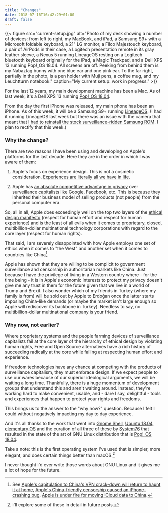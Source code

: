 ```yaml
---
title: "Changes"
date: 2018-07-16T16:42:29+01:00
draft: false
---
```


{{< figure src="current-setup.jpg" alt="Photo of my desk showing a number of devices: from left to right, my MacBook, and iPad, a Samsung S9+ with a Microsoft foldable keyboard, a 21\" LG monitor, a Filco Majestouch keyboard, a pair of AirPods in their case, a Logitech presentation remote in its gray leather sleeve, a Nexus 5 running LineageOS resting on a Logitech bluetooth keyboard originally for the iPad, a Magic Trackpad, and a Dell XPS 13 running Pop!_OS 18.04. All screens are off. Peeking from behind them is my Nabaztag bunny with one blue ear and one pink ear. To the far right, partially in the photo, is a pen holder with Muji pens, a coffee  mug, and my Leuchtturm notebook." caption="My current setup: work in progress." >}}

For the last 12 years, my main development machine has been a Mac. As of last week, it's a Dell XPS 13 running [Pop!_OS 18.04](https://system76.com/pop).

From the day the first iPhone was released, my main phone has been an iPhone. As of this week, it will be a Samsung S9+ running [LineageOS](https://lineageos.org/). (I had it running LineageOS last week but there was an issue with the camera that meant that [I had to reinstall the stock surveillance-ridden Samsung ROM](/2018/07/15/flashing-stock-firmware-onto-a-samsung-galaxy-s9+-sm-g965f-on-ubuntu-18.04-using-heimdall/). I plan to rectify that this week.)

### Why the change?

There are two reasons I have been using and developing on Apple's platforms for the last decade. Here they are in the order in which I was aware of them:

1. Apple's focus on experience design. This is not a cosmetic consideration. [Experiences are literally all we have in life](http://www.breakingthin.gs/this-is-all-there-is.html).

2. Apple has [an absolute competitive advantage in privacy](https://2018.ar.al/notes/apple-vs-google-on-privacy-a-tale-of-absolute-competitive-advantage/) over surveillance capitalists like Google, Facebook, etc. This is because they inherited their business model of selling products (not people) from the personal computer era.

So, all in all, Apple does exceedingly well on the top two layers of the [ethical design manifesto](https://ind.ie/ethical-design) (respect for human effort and respect for human experience) and is the least of all evils when it comes to proprietary, closed, multibillion-dollar multinational technology corporations with regard to the core layer (respect for human rights).

That said, I am severely disappointed with how Apple employs one set of ethics when it comes to "the West" and another set when it comes to countries like China[^1].

Apple has shown that they are willing to be complicit to government surveillance and censorship in authoritarian markets like China. Just because I have the privilege of living in a Western country where - for the time being - it is in Apple's economic interests to protect my privacy doesn't give me any trust in them for the future given that we live in a world of Trump and Brexit. I also wonder which of my friends in Turkey (where my family is from) will be sold out by Apple to Erdoğan once the latter starts imposing China-like demands (or maybe the market isn't large enough so Apple will rediscover its backbone in Turkey). Needless to say, no multibillion-dollar multinational company is your friend.

### Why now, not earlier?

Where proprietary systems and the people farming devices of surveillance capitalists fail at the core layer of the hierarchy of ethical design by violating human rights, Free and Open Source alternatives have a rich history of succeeding radically at the core while failing at respecting human effort and experience.

If freedom technologies have any chance at competing with the products of surveillance capitalism, they must embrace design. If we expect people to use our wares because of our superior ideological arguments, we will be waiting a long time. Thankfully, there is a huge momentum of development groups that understand this and aren't waiting around. Instead, they're working hard to make convenient, usable, and - dare I say, delightful - tools and experiences that happen to protect your rights and freedoms.

This brings us to the answer to the "why now?" question. Because I felt I could without negatively impacting my day to day experience.

And it's all thanks to the work that went into [Gnome Shell](https://www.gnome.org/gnome-3/), [Ubuntu 18.04](https://arstechnica.com/information-technology/2018/05/ubuntu-18-04-the-return-of-a-familiar-interface-marks-the-best-ubuntu-in-years/), [elementary OS](https://elementary.io/) and the curation of all three of these by [System76](https://system76.com) that resulted in the state of the art of GNU Linux distribution that is [Pop!_OS 18.04](https://system76.com/pop).

Take a note: this is the first operating system I've used that is simpler, more elegant, and does certain things better than macOS.[^2]

I never thought I'd ever write those words about GNU Linux and it gives me a lot of hope for the future.

[^1]: See [Apple's capitulation to China's VPN crack-down will return to haunt it at home](https://techcrunch.com/2017/07/30/apples-capitulation-to-chinas-vpn-crack-down-will-return-to-haunt-it-at-home/), [Apple's China-friendly censorship caused an iPhone-crashing bug](https://techcrunch.com/2017/07/30/apples-capitulation-to-chinas-vpn-crack-down-will-return-to-haunt-it-at-home/), [Apple is under fire for moving iCloud data to China](https://sanfrancisco.cbslocal.com/2018/02/28/apple-under-fire-icloud-data-china/).

[^2]: I'll explore some of these in detail in future posts.
